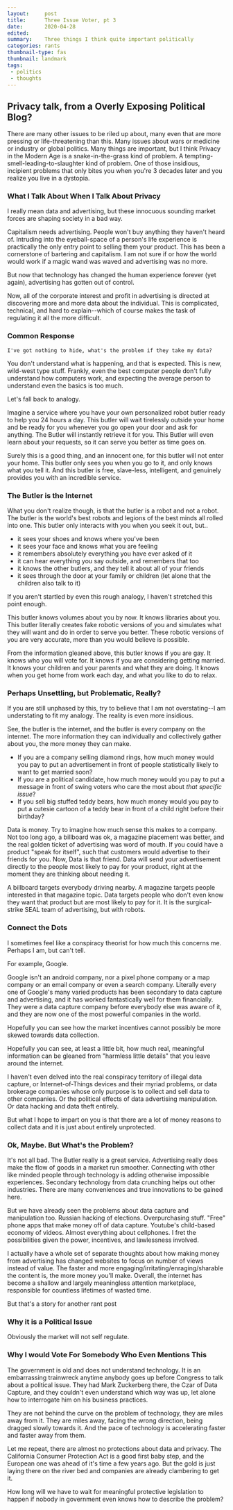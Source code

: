 ```yaml
---
layout:     post
title:      Three Issue Voter, pt 3
date:       2020-04-28
edited:
summary:    Three things I think quite important politically
categories: rants
thumbnail-type: fas
thumbnail: landmark
tags:
 - politics
 - thoughts
---
```


## Privacy talk, from a Overly Exposing Political Blog?

There are many other issues to be riled up about, many even that are more pressing or life-threatening than this.  Many issues about wars or medicine or industry or global politics.  Many things are important, but I think Privacy in the Modern Age is a snake-in-the-grass kind of problem.  A tempting-smell-leading-to-slaughter kind of problem.  One of those insidious, incipient problems that only bites you when you're 3 decades later and you realize you live in a dystopia.

### What I Talk About When I Talk About Privacy

I really mean data and advertising, but these innocuous sounding market forces are shaping society in a bad way.

Capitalism needs advertising.  People won't buy anything they haven't heard of.  Intruding into the eyeball-space of a person's life experience is practically the only entry point to selling them your product.  This has been a cornerstone of bartering and capitalism.  I am not sure if or how the world would work if a magic wand was waved and advertising was no more.

But now that technology has changed the human experience forever (yet again), advertising has gotten out of control.

Now, all of the corporate interest and profit in advertising is directed at discovering more and more data about the individual.  This is complicated, technical, and hard to explain--which of course makes the task of regulating it all the more difficult.

### Common Response

```I've got nothing to hide, what's the problem if they take my data?```

You don't understand what is happening, and that is expected.  This is new, wild-west type stuff.  Frankly, even the best computer people don't fully understand how computers work, and expecting the average person to understand even the basics is too much.

Let's fall back to analogy.

Imagine a service where you have your own personalized robot butler ready to help you 24 hours a day.  This butler will wait tirelessly outside your home and be ready for you whenever you go open your door and ask for anything.  The Butler will instantly retrieve it for you.  This Butler will even learn about your requests, so it can serve you better as time goes on.

Surely this is a good thing, and an innocent one, for this butler will not enter your home.  This butler only sees you when you go to it, and only knows what you tell it.  And this butler is free, slave-less, intelligent, and genuinely provides you with an incredible service.

### The Butler is the Internet

What you don't realize though, is that the butler is a robot and not a robot.  The butler is the world's best robots and legions of the best minds all rolled into one.  This butler only interacts with you when you seek it out, but..

- it sees your shoes and knows where you've been
- it sees your face and knows what you are feeling
- it remembers absolutely everything you have ever asked of it
- it can hear everything you say outside, and remembers that too
- it knows the other butlers, and they tell it about all of your friends
- it sees through the door at your family or children (let alone that the children also talk to it)

If you aren't startled by even this rough analogy, I haven't stretched this point enough.

This butler knows volumes about you by now.  It knows libraries about you.  This butler literally creates fake robotic versions of you and simulates what they will want and do in order to serve you better.  These robotic versions of you are very accurate, more than you would believe is possible.

From the information gleaned above, this butler knows if you are gay.  It knows who you will vote for. It knows if you are considering getting married.  It knows your children and your parents and what they are doing.  It knows when you get home from work each day, and what you like to do to relax.

### Perhaps Unsettling, but Problematic, Really?

If you are still unphased by this, try to believe that I am not overstating--I am understating to fit my analogy.  The reality is even more insidious.

See, the butler is the internet, and the butler is every company on the internet.  The more information they can individually and collectively gather about you, the more money they can make.

- If you are a company selling diamond rings, how much money would you pay to put an advertisement in front of people statistically likely to want to get married soon?
- If you are a political candidate, how much money would you pay to put a message in front of swing voters who care the most about _that specific issue_?
- If you sell big stuffed teddy bears, how much money would you pay to put a cutesie cartoon of a teddy bear in front of a child right before their birthday?

Data is money.  Try to imagine how much sense this makes to a company.  Not too long ago, a billboard was ok, a magazine placement was better, and the real golden ticket of advertising was word of mouth.  If you could have a product "speak for itself", such that customers would advertise to their friends for you.  Now, Data is that friend.  Data will send your advertisement directly to the people most likely to pay for your product, right at the moment they are thinking about needing it.

A billboard targets everybody driving nearby.  A magazine targets people interested in that magazine topic.  Data targets people who don't even know they want that product but are most likely to pay for it.  It is the surgical-strike SEAL team of advertising, but with robots.

### Connect the Dots

I sometimes feel like a conspiracy theorist for how much this concerns me.  Perhaps I am, but can't tell.

For example, Google.

Google isn't an android company, nor a pixel phone company or a map company or an email company or even a search company.  Literally every one of Google's many varied products has been secondary to data capture and advertising, and it has worked fantastically well for them financially.  They were a data capture company before everybody else was aware of it, and they are now one of the most powerful companies in the world.

Hopefully you can see how the market incentives cannot possibly be more skewed towards data collection.

Hopefully you can see, at least a little bit, how much real, meaningful information can be gleaned from "harmless little details" that you leave around the internet.

I haven't even delved into the real conspiracy territory of illegal data capture, or Internet-of-Things devices and their myriad problems, or data brokerage companies whose only purpose is to collect and sell data to other companies.  Or the political effects of data advertising manipulation.  Or data hacking and data theft entirely.

But what I hope to impart on you is that there are a lot of money reasons to collect data and it is just about entirely unprotected.

### Ok, Maybe.  But What's the Problem?

It's not all bad.  The Butler really is a great service.  Advertising really does make the flow of goods in a market run smoother.  Connecting with other like minded people through technology is adding otherwise impossible experiences.  Secondary technology from data crunching helps out other industries.  There are many conveniences and true innovations to be gained here.

But we have already seen the problems about data capture and manipulation too.  Russian hacking of elections.  Overpurchasing stuff.  "Free" phone apps that make money off of data capture.  Youtube's child-based economy of videos.  Almost everything about cellphones.  I fret the possibilities given the power, incentives, and lawlessness involved.

I actually have a whole set of separate thoughts about how making money from advertising has changed websites to focus on number of views instead of value.  The faster and more engaging/irritating/enraging/sharable the content is, the more money you'll make.  Overall, the internet has become a shallow and largely meaningless attention marketplace, responsible for countless lifetimes of wasted time.

But that's a story for another rant post

### Why it is a Political Issue

Obviously the market will not self regulate.

### Why I would Vote For Somebody Who Even Mentions This

The government is old and does not understand technology.  It is an embarrassing trainwreck anytime anybody goes up before Congress to talk about a political issue.  They had Mark Zuckerberg there, the Czar of Data Capture, and they couldn't even understand which way was up, let alone how to interrogate him on his business practices.

They are not behind the curve on the problem of technology, they are miles away from it.  They are miles away, facing the wrong direction, being dragged slowly towards it.  And the pace of technology is accelerating faster and faster away from them.

Let me repeat, there are almost no protections about data and privacy.  The California Consumer Protection Act is a good first baby step, and the European one was ahead of it's time a few years ago.  But the gold is just laying there on the river bed and companies are already clambering to get it.

How long will we have to wait for meaningful protective legislation to happen if nobody in government even knows how to describe the problem?
